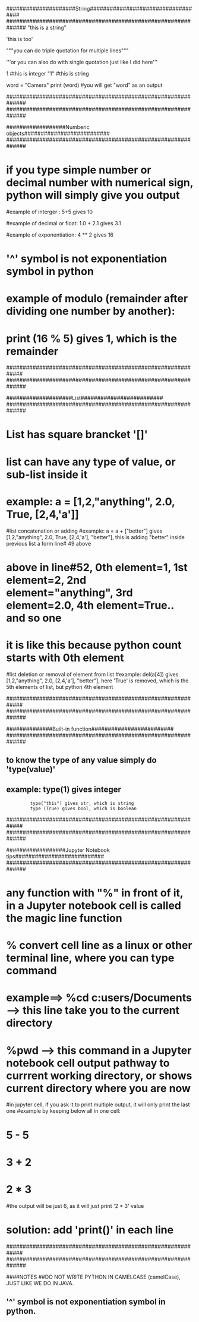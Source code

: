 #####################String###################################
##############################################################
"this is a string"

'this is too'

"""you can
do triple quotation
for multiple lines"""

'''or you can also 
do with single quotation
just like I did here'''

1 #this is integer
"1" #this is string

word = "Camera"
print (word)
#you will get "word" as an output


##############################################################
##############################################################


##################Numberic objects##########################
##############################################################
# if you type simple number or decimal number with numerical sign, python will simply give you output

#example of interger : 5+5 gives 10

#example of decimal or float: 1.0 + 2.1 gives 3.1

#example of exponentiation: 4 ** 2 gives 16
# '^' symbol is not exponentiation symbol in python

# example of modulo (remainder after dividing one number by another):
# print (16 % 5) gives 1, which is the remainder

#############################################################
##############################################################


####################List#########################
##############################################################
# List has square brancket '[]'
# list can have any type of value, or sub-list inside it
# example: a = [1,2,"anything", 2.0, True, [2,4,'a']]

#list concatenation or adding
#example: a = a + ["better"] gives [1,2,"anything", 2.0, True, [2,4,'a'], "better"], this is adding "better" inside previous list a form line# 49 above
# above in line#52, 0th element=1, 1st element=2, 2nd element="anything", 3rd element=2.0, 4th element=True.. and so one
# it is like this because python count starts with 0th element

#list deletion or removal of element from list
#example: del(a[4]) gives [1,2,"anything", 2.0, [2,4,'a'], "better"], here 'True' is removed, which is the 5th elements of list, but python 4th element



#############################################################
##############################################################

##############Built-in function#########################
##############################################################
 ## to know the type of any value simply do 'type(value)'
 ## example: type(1) gives integer
             type("this") gives str, which is string
             type (True) gives bool, which is boolean
#############################################################
##############################################################



##################Jupyter Notebook tips###########################
##############################################################

# any function with "%" in front of it, in a Jupyter notebook cell is called the magic line function
# % convert cell line as a linux or other terminal line, where you can type command
# example==> %cd c:users/Documents --> this line take you to the current directory
#            %pwd --> this command in a Jupyter notebook cell output pathway to currrent working directory, or shows current directory where you are now       


#in jupyter cell, if you ask it to print multiple output, it will only print the last one
#example by keeping below all in one cell:
#       5 - 5
#       3 + 2
#       2 * 3
#the output will be just 6, as it will just print '2 * 3' value
# solution: add 'print(<value>)' in each line

#############################################################
##############################################################



####NOTES
##DO NOT WRITE PYTHON IN CAMELCASE (camelCase), JUST LIKE WE DO IN JAVA.
## '^' symbol is not exponentiation symbol in python.

